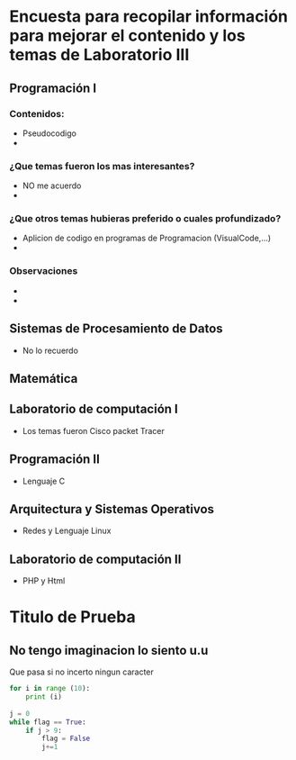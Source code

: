 # Encuesta para recopilar información para mejorar el contenido y los temas de Laboratorio III 
## Programación I 
### Contenidos:
* Pseudocodigo
*
### ¿Que temas fueron los mas interesantes?
* NO me acuerdo
*
### ¿Que otros temas hubieras preferido o cuales profundizado?
* Aplicion de codigo en programas de Programacion (VisualCode,...)
*
### Observaciones 
*
*
## Sistemas de Procesamiento de Datos
* No lo recuerdo

## Matemática

## Laboratorio de computación I
* Los temas fueron Cisco packet Tracer
## Programación II
* Lenguaje C
## Arquitectura y Sistemas Operativos
* Redes y Lenguaje Linux
## Laboratorio de computación II
* PHP y Html

# Titulo de Prueba 
## No tengo imaginacion lo siento u.u
Que pasa si no incerto ningun caracter 

```python
for i in range (10):
    print (i)
    
j = 0
while flag == True:
    if j > 9:
        flag = False
        j+=1
```


